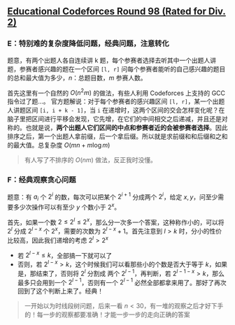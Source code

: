 ## [Educational Codeforces Round 98 (Rated for Div. 2)](https://codeforces.com/contest/1452/)


### E：特别难的复杂度降低问题，经典问题，注意转化

题意，有两个出题人各自连续讲 k 题，每个参赛者选择去听其中一个出题人讲题，参赛者感兴趣的题在一个区间 `[l, r]` 问每个参赛者能听的自己感兴趣的题目的总和最大值为多少，$n$：总题目数，$m$ 参赛人数。

首先这里有一个自然的 $O(n^2 m)$ 的做法，有些人利用 Codeforces 上支持的 GCC 指令过了题...。
官方题解说：对于每个参赛者的感兴趣区间 `[l, r]`，某一个出题人讲题区间 `[i, i + k - 1]`，当 `i` 在递增时，这两个区间的交会怎样变化呢？在脑子里把区间进行平移会发现，它先增，在它们的中间相交之后递减，并且还是对称的。也就是说，__两个出题人它们区间的中点和参赛者近的会被参赛者选择__。因此排序之后，第一个出题人拿前缀，后一个拿后缀。所以就是求前缀和和后缀和之和的最大值。总复杂度 $O(mn + m \log m)$

> 有人写了不排序的 $O(n m)$ 做法，反正我时没懂。


### F：经典观察贪心问题

题意：有 $a_i$ 个 $2^i$ 的数，每次可以把某个 $2^{i + 1}$ 分成两个 $2^i$，给定 $x,y$，问至少需要多少次操作可以有至少 $y$ 个数小于 $2^x$。

首先，如果一个数 $2 \leq 2^l \leq 2^x$，那么分一次多一个答案，这种称作小的，可以将 $2^l$ 分成 $2^{l - x}$ 个 $2^x$，需要的次数为 $2^{l - x} + 1$。首先注意到 $l > k$ 时，分小的性价比较高，因此我们递增的考虑 $2^l > 2^x$
- 若 $2^{l - x} \leq k$，全部搞一下就可以了
- 否则，若 $2^{l - x} > k$，这个时候我们可以看那些小的个数是否大于等于 $k$，如果是，那结束了，否则将 $2^l$ 分割成 两个 $2^{l - 1}$，再判断，若 $2^{l - 1 - x} > k$，那么最多只会用到一个 $2^{l - 1}$，否则有一个 $2^{l - 1}$ 必然全部都拿来用了。那好了再次回到了这个判断上来了。经典！

> 一开始以为时线段树问题，后来一看 $n < 30$，有一堆的观察之后才好下手的！每一步的观察都要准确！才能一步一步的走向正确的答案

